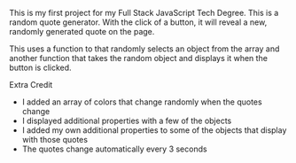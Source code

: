 This is my first project for my Full Stack JavaScript Tech Degree. This is a random quote generator. With the click of a button, it will reveal a new, randomly generated quote on the page.

This uses a function to that randomly selects an object from the array and another function that takes the random object and displays it when the button is clicked.

Extra Credit
- I added an array of colors that change randomly when the quotes change
- I displayed additional properties with a few of the objects
- I added my own additional properties to some of the objects that display with those quotes
- The quotes change automatically every 3 seconds
